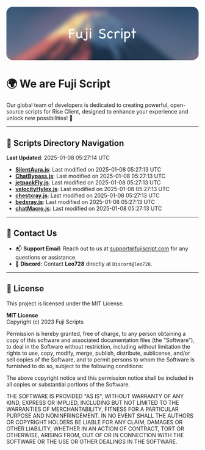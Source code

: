![Banner](.github/b.webp)

# 🌍 **We are Fuji Script**

Our global team of developers is dedicated to creating powerful, open-source scripts for Rise Client, designed to enhance your experience and unlock new possibilities! 🌟

---
<!-- SCRIPTS_NAVIGATION_START -->
## 📂 **Scripts Directory Navigation**

**Last Updated**: 2025-01-08 05:27:14 UTC

- **[SilentAura.js](scripts/SilentAura.js)**: Last modified on 2025-01-08 05:27:13 UTC
- **[ChatBypass.js](scripts/ChatBypass.js)**: Last modified on 2025-01-08 05:27:13 UTC
- **[jetpackFly.js](scripts/jetpackFly.js)**: Last modified on 2025-01-08 05:27:13 UTC
- **[velocityHylex.js](scripts/velocityHylex.js)**: Last modified on 2025-01-08 05:27:13 UTC
- **[chestxray.js](scripts/chestxray.js)**: Last modified on 2025-01-08 05:27:13 UTC
- **[bedxray.js](scripts/bedxray.js)**: Last modified on 2025-01-08 05:27:13 UTC
- **[chatMacro.js](scripts/chatMacro.js)**: Last modified on 2025-01-08 05:27:13 UTC

<!-- SCRIPTS_NAVIGATION_END -->

---

## 💬 **Contact Us**  
- 📬 **Support Email**: Reach out to us at [support@fujiscript.com](mailto:support@fujiscript.com) for any questions or assistance.  
- 💬 **Discord**: Contact **Leo728** directly at `Discord@leo728`.

---

## 📜 **License**

This project is licensed under the MIT License.  

**MIT License**  
Copyright (c) 2023 Fuji Scripts  

Permission is hereby granted, free of charge, to any person obtaining a copy of this software and associated documentation files (the "Software"), to deal in the Software without restriction, including without limitation the rights to use, copy, modify, merge, publish, distribute, sublicense, and/or sell copies of the Software, and to permit persons to whom the Software is furnished to do so, subject to the following conditions:  

The above copyright notice and this permission notice shall be included in all copies or substantial portions of the Software.  

THE SOFTWARE IS PROVIDED "AS IS", WITHOUT WARRANTY OF ANY KIND, EXPRESS OR IMPLIED, INCLUDING BUT NOT LIMITED TO THE WARRANTIES OF MERCHANTABILITY, FITNESS FOR A PARTICULAR PURPOSE AND NONINFRINGEMENT. IN NO EVENT SHALL THE AUTHORS OR COPYRIGHT HOLDERS BE LIABLE FOR ANY CLAIM, DAMAGES OR OTHER LIABILITY, WHETHER IN AN ACTION OF CONTRACT, TORT OR OTHERWISE, ARISING FROM, OUT OF OR IN CONNECTION WITH THE SOFTWARE OR THE USE OR OTHER DEALINGS IN THE SOFTWARE.  
